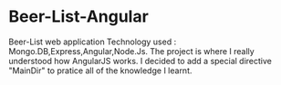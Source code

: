 # Beer-List-Angular

Beer-List web application
Technology used : Mongo.DB,Express,Angular,Node.Js.
The project is where I really understood how AngularJS works. I decided to add a special directive "MainDir" to pratice all of the knowledge I learnt.
